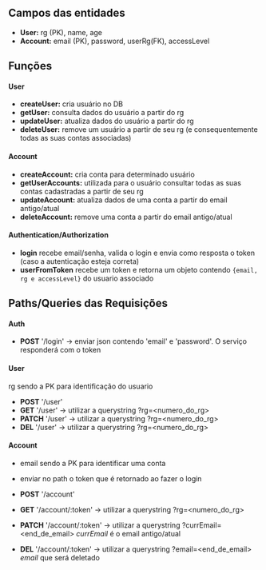 ## Campos das entidades
- **User:** rg (PK), name, age
- **Account:** email (PK), password, userRg(FK), accessLevel



## Funções
#### User
- **createUser:** cria usuário no DB 
- **getUser:** consulta dados do usuário a partir do rg
- **updateUser:** atualiza dados do usuário a partir do rg
- **deleteUser:** remove um usuário a partir de seu rg (e consequentemente todas as suas contas associadas)

#### Account
- **createAccount:** cria conta para determinado usuário
- **getUserAccounts:** utilizada para o usuário consultar todas as suas contas cadastradas a partir de seu rg
- **updateAccount:** atualiza dados de uma conta a partir do email antigo/atual
- **deleteAccount:** remove uma conta a partir do email antigo/atual

#### Authentication/Authorization
- **login** recebe email/senha, valida o login e envia como resposta o token (caso a autenticação esteja correta)
- **userFromToken** recebe um token e retorna um objeto contendo `{email, rg e accessLevel}` do usuario associado


## Paths/Queries das Requisições
#### Auth
- **POST** '/login'     -> enviar json contendo 'email' e 'password'. O serviço responderá com o token

#### User
rg sendo a PK para identificação do usuario
- **POST** '/user'
- **GET** '/user'       -> utilizar a querystring ?rg=<numero_do_rg>
- **PATCH** '/user'     -> utilizar a querystring ?rg=<numero_do_rg>
- **DEL** '/user'       -> utilizar a querystring ?rg=<numero_do_rg>

#### Account
- email sendo a PK para identificar uma conta
- enviar no path o token que é retornado ao fazer o login


- **POST** '/account'
- **GET** '/account/:token'    -> utilizar a querystring ?rg=<numero_do_rg>
- **PATCH** '/account/:token'  -> utilizar a querystring ?currEmail=<end_de_email> *currEmail* é o email antigo/atual
- **DEL** '/account/:token'    -> utilizar a querystring ?email=<end_de_email> *email* que será deletado